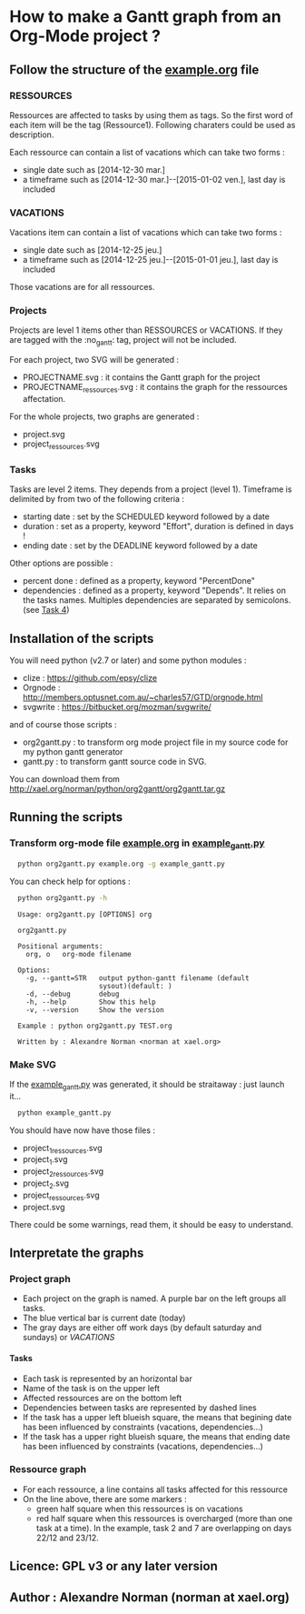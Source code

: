 How to make a Gantt graph from an Org-Mode project ?
====================================================

Follow the structure of the [example.org](file:example.org) file
----------------------------------------------------------------

### RESSOURCES

Ressources are affected to tasks by using them as tags. So the first word of each item will be the tag (Ressource1). Following charaters could be used as description.

Each ressource can contain a list of vacations which can take two forms :
-   single date such as [2014-12-30 mar.]
-   a timeframe such as [2014-12-30 mar.]--[2015-01-02 ven.], last day is included

### VACATIONS

Vacations item can contain a list of vacations which can take two forms :
-   single date such as [2014-12-25 jeu.]
-   a timeframe such as [2014-12-25 jeu.]--[2015-01-01 jeu.], last day is included

Those vacations are for all ressources.

### Projects

Projects are level 1 items other than RESSOURCES or VACATIONS. If they are tagged with the :no<sub>gantt</sub>: tag, project will not be included.

For each project, two SVG will be generated :
-   PROJECTNAME.svg : it contains the Gantt graph for the project
-   PROJECTNAME<sub>ressources</sub>.svg : it contains the graph for the ressources affectation.

For the whole projects, two graphs are generated :
-   project.svg
-   project<sub>ressources</sub>.svg

### Tasks

Tasks are level 2 items. They depends from a project (level 1). Timeframe is delimited by from two of the following criteria :
-   starting date : set by the SCHEDULED keyword followed by a date
-   duration : set as a property, keyword "Effort", duration is defined in days !
-   ending date : set by the DEADLINE keyword followed by a date

Other options are possible :
-   percent done : defined as a property, keyword "PercentDone"
-   dependencies : defined as a property, keyword "Depends". It relies on the tasks names. Multiples dependencies are separated by semicolons. (see [Task 4](file:example.org::*Task%204))

Installation of the scripts
---------------------------

You will need python (v2.7 or later) and some python modules :
-   clize : <https://github.com/epsy/clize>
-   Orgnode : <http://members.optusnet.com.au/~charles57/GTD/orgnode.html>
-   svgwrite : <https://bitbucket.org/mozman/svgwrite/>

and of course those scripts :
-   org2gantt.py : to transform org mode project file in my source code for my python gantt generator
-   gantt.py : to transform gantt source code in SVG.

You can download them from <http://xael.org/norman/python/org2gantt/org2gantt.tar.gz>

Running the scripts
-------------------

### Transform org-mode file [example.org](file:example.org) in [example<sub>gantt</sub>.py](file:example_gantt.py::#!/usr/bin/env%20python3)

``` bash
  python org2gantt.py example.org -g example_gantt.py
```

You can check help for options :

``` bash
  python org2gantt.py -h
```

      Usage: org2gantt.py [OPTIONS] org

      org2gantt.py

      Positional arguments:
        org, o   org-mode filename

      Options:
        -g, --gantt=STR   output python-gantt filename (default
                          sysout)(default: )
        -d, --debug       debug
        -h, --help        Show this help
        -v, --version     Show the version

      Example : python org2gantt.py TEST.org

      Written by : Alexandre Norman <norman at xael.org>

### Make SVG

If the [example<sub>gantt</sub>.py](file:example_gantt.py::#!/usr/bin/env%20python3) was generated, it should be straitaway : just launch it...

``` bash
  python example_gantt.py
```

You should have now have those files :
-   project<sub>1ressources</sub>.svg
-   project<sub>1</sub>.svg
-   project<sub>2ressources</sub>.svg
-   project<sub>2</sub>.svg
-   project<sub>ressources</sub>.svg
-   project.svg

There could be some warnings, read them, it should be easy to understand.

Interpretate the graphs
-----------------------

### Project graph

-   Each project on the graph is named. A purple bar on the left groups all tasks.
-   The blue vertical bar is current date (today)
-   The gray days are either off work days (by default saturday and sundays) or *VACATIONS*

#### Tasks

-   Each task is represented by an horizontal bar
-   Name of the task is on the upper left
-   Affected ressources are on the bottom left
-   Dependencies between tasks are represented by dashed lines
-   If the task has a upper left blueish square, the means that begining date has been influenced by constraints (vacations, dependencies...)
-   If the task has a upper right blueish square, the means that ending date has been influenced by constraints (vacations, dependencies...)

### Ressource graph

-   For each ressource, a line contains all tasks affected for this ressource
-   On the line above, there are some markers :
    -   green half square when this ressources is on vacations
    -   red half square when this ressources is overcharged (more than one task at a time). In the example, task 2 and 7 are overlapping on days 22/12 and 23/12.

Licence: GPL v3 or any later version
------------------------------------

Author : Alexandre Norman (norman at xael.org)
----------------------------------------------
